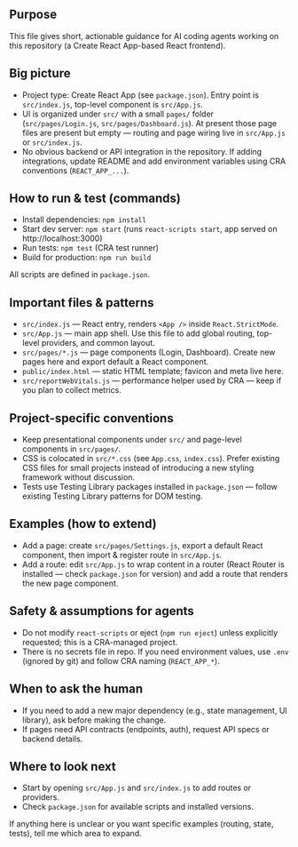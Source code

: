 ## Purpose

This file gives short, actionable guidance for AI coding agents working on this repository (a Create React App-based React frontend).

## Big picture

- Project type: Create React App (see `package.json`). Entry point is `src/index.js`, top-level component is `src/App.js`.
- UI is organized under `src/` with a small `pages/` folder (`src/pages/Login.js`, `src/pages/Dashboard.js`). At present those page files are present but empty — routing and page wiring live in `src/App.js` or `src/index.js`.
- No obvious backend or API integration in the repository. If adding integrations, update README and add environment variables using CRA conventions (`REACT_APP_...`).

## How to run & test (commands)

- Install dependencies: `npm install`
- Start dev server: `npm start` (runs `react-scripts start`, app served on http://localhost:3000)
- Run tests: `npm test` (CRA test runner)
- Build for production: `npm run build`

All scripts are defined in `package.json`.

## Important files & patterns

- `src/index.js` — React entry, renders `<App />` inside `React.StrictMode`.
- `src/App.js` — main app shell. Use this file to add global routing, top-level providers, and common layout.
- `src/pages/*.js` — page components (Login, Dashboard). Create new pages here and export default a React component.
- `public/index.html` — static HTML template; favicon and meta live here.
- `src/reportWebVitals.js` — performance helper used by CRA — keep if you plan to collect metrics.

## Project-specific conventions

- Keep presentational components under `src/` and page-level components in `src/pages/`.
- CSS is colocated in `src/*.css` (see `App.css`, `index.css`). Prefer existing CSS files for small projects instead of introducing a new styling framework without discussion.
- Tests use Testing Library packages installed in `package.json` — follow existing Testing Library patterns for DOM testing.

## Examples (how to extend)

- Add a page: create `src/pages/Settings.js`, export a default React component, then import & register route in `src/App.js`.
- Add a route: edit `src/App.js` to wrap content in a router (React Router is installed — check `package.json` for version) and add a route that renders the new page component.

## Safety & assumptions for agents

- Do not modify `react-scripts` or eject (`npm run eject`) unless explicitly requested; this is a CRA-managed project.
- There is no secrets file in repo. If you need environment values, use `.env` (ignored by git) and follow CRA naming (`REACT_APP_*`).

## When to ask the human

- If you need to add a new major dependency (e.g., state management, UI library), ask before making the change.
- If pages need API contracts (endpoints, auth), request API specs or backend details.

## Where to look next

- Start by opening `src/App.js` and `src/index.js` to add routes or providers.
- Check `package.json` for available scripts and installed versions.

If anything here is unclear or you want specific examples (routing, state, tests), tell me which area to expand.
